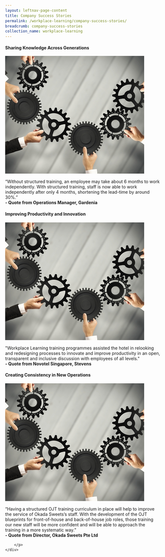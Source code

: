```yaml
---
layout: leftnav-page-content
title: Company Success Stories
permalink: /workplace-learning/company-success-stories/
breadcrumb: company-success-stories
collection_name: workplace-learning
---
```



#### **Sharing Knowledge Across Generations**
<div class="row">
        <div class="col is-6">
		<figure style="margin:0;">
			<img src="/images/gears.jpg" alt="gardenia">
			<figcaption> </figcaption>
		</figure>
        </div>
        <div class="col is-6">
      <p>
		“Without structured training, an employee may take about 6 months to work independently. With structured training, staff is now able to work independently after only 4 months, shortening the lead-time by around 30%.” <br> <strong> - Quote from Operations Manager, Gardenia </strong>
	  </p>
	</div>
</div>



#### **Improving Productivity and Innovation**
<div class="row reverse-row-order">
    <div class="col is-6">
		<figure style="margin:0;">
			<img src="/images/gears.jpg" alt="Novotel">
			<figcaption>  </figcaption>
		</figure>
    </div>
	<div class="col is-6">
		<p>
			"Workplace Learning training programmes assisted the hotel in relooking and redesigning processes to innovate and improve productivity in an open, transparent and inclusive discussion with employees of all levels." <br> <strong> - Quote from Novotel Singapore, Stevens </strong>
		</p>
	</div>
</div>



#### **Creating Consistency in New Operations**
<div class="row">
    <div class="col is-6">
		<figure style="margin:0;">
			<img src="/images/gears.jpg" alt="okada">
			<figcaption> </figcaption>
		</figure>
    </div>
	<div class="col is-6">
		<p>
			“Having a structured OJT training curriculum in place will help to improve the service of Okada Sweets’s staff. With the development of the OJT blueprints for front-of-house and back-of-house job roles, those training our new staff will be more confident and will be able to approach the training in a more systematic way.” <br> <strong> - Quote from Director, Okada Sweets Pte Ltd </strong>
        
		</p>
	</div>
</div>
